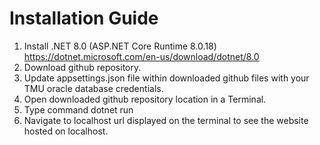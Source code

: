 Installation Guide
==================================
1. Install .NET 8.0 (ASP.NET Core Runtime 8.0.18) https://dotnet.microsoft.com/en-us/download/dotnet/8.0
2. Download github repository.
3. Update appsettings.json file within downloaded github files with your TMU oracle database credentials.
4. Open downloaded github repository location in a Terminal.
5. Type command dotnet run
6. Navigate to localhost url displayed on the terminal to see the website hosted on localhost.
